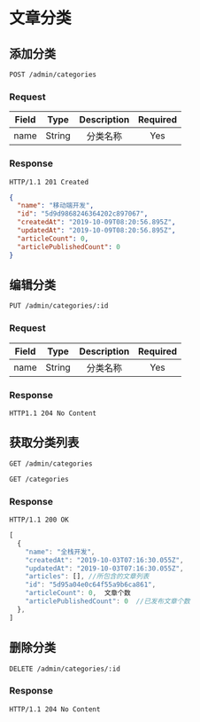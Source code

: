 # 文章分类

## 添加分类

`POST /admin/categories`

### Request

| Field |  Type  | Description | Required |
| :---: | :----: | :---------: | :------: |
| name  | String |  分类名称   |   Yes    |

### Response

`HTTP/1.1 201 Created`

```json
{
  "name": "移动端开发",
  "id": "5d9d9868246364202c897067",
  "createdAt": "2019-10-09T08:20:56.895Z",
  "updatedAt": "2019-10-09T08:20:56.895Z",
  "articleCount": 0,
  "articlePublishedCount": 0
}
```

## 编辑分类

`PUT /admin/categories/:id`

### Request

| Field |  Type  | Description | Required |
| :---: | :----: | :---------: | :------: |
| name  | String |  分类名称   |   Yes    |

### Response 

`HTTP1.1 204 No Content`

## 获取分类列表

`GET /admin/categories`  

`GET /categories`

### Response

`HTTP/1.1 200 OK`

```js
[
  {
    "name": "全栈开发",
    "createdAt": "2019-10-03T07:16:30.055Z",
    "updatedAt": "2019-10-03T07:16:30.055Z",
    "articles": [], //所包含的文章列表
    "id": "5d95a04e0c64f55a9b6ca861",
    "articleCount": 0,  文章个数
    "articlePublishedCount": 0  //已发布文章个数
  },
]
```

## 删除分类

`DELETE /admin/categories/:id`

### Response

`HTTP/1.1 204 No Content`

